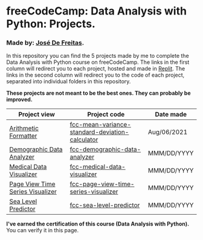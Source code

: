 # freeCodeCamp: Data Analysis with Python: Projects.
### Made by: [José De Freitas](https://github.com/JoseDeFreitas/).

In this repository you can find the 5 projects made by me to complete the Data Analysis with Python course on freeCodeCamp. The links in the first column will redirect you to each project, hosted and made in [Replit](https://replit.com/). The links in the second column will redirect you to the code of each project, separated into individual folders in this repository.

**These projects are not meant to be the best ones. They can probably be improved.**

Project view | Project code | Date made
-------- | -------- | ---------
[Arithmetic Formatter](https://replit.com/@JoseDeFreitas/fcc-mean-variance-standard-deviation-calculator) | [fcc-mean-variance-standard-deviation-calculator](/fcc-mean-variance-standard-deviation-calculator) | Aug/06/2021
[Demographic Data Analyzer](https://replit.com/@JoseDeFreitas/fcc-demographic-data-analyzer) | [fcc-demographic-data-analyzer](/fcc-demographic-data-analyzer) | MMM/DD/YYYY
[Medical Data Visualizer](https://replit.com/@JoseDeFreitas/fcc-medical-data-visualizer) | [fcc-medical-data-visualizer](/fcc-medical-data-visualizer) | MMM/DD/YYYY
[Page View Time Series Visualizer](https://replit.com/@JoseDeFreitas/fcc-page-view-time-series-visualizer) | [fcc-page-view-time-series-visualizer](/fcc-page-view-time-series-visualizer) | MMM/DD/YYYY
[Sea Level Predictor](https://replit.com/@JoseDeFreitas/fcc-sea-level-predictor) | [fcc-sea-level-predictor](/fcc-sea-level-predictor) | MMM/DD/YYYY

**I've earned the certification of this course (Data Analysis with Python).** You can verify it in this page.
